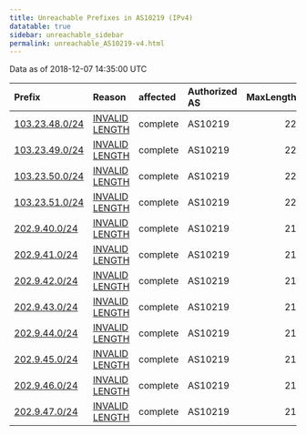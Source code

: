 ```yaml
---
title: Unreachable Prefixes in AS10219 (IPv4)
datatable: true
sidebar: unreachable_sidebar
permalink: unreachable_AS10219-v4.html
---
```


Data as of 2018-12-07 14:35:00 UTC


<div class="datatable-begin"></div>

| Prefix                                                 | Reason                                                                                                   | affected   | Authorized AS   |   MaxLength | Anchor                                       |   unreachable /24s |
|:-------------------------------------------------------|:---------------------------------------------------------------------------------------------------------|:-----------|:----------------|------------:|:---------------------------------------------|-------------------:|
| [103.23.48.0/24](https://stat.ripe.net/103.23.48.0/24) | [INVALID LENGTH](https://rpki-validator.ripe.net/announcement-preview?asn=AS10219&prefix=103.23.48.0/24) | complete   | AS10219         |          22 | [APNIC](unreachable_APNIC_RPKI_Root-v4.html) |                  1 |
| [103.23.49.0/24](https://stat.ripe.net/103.23.49.0/24) | [INVALID LENGTH](https://rpki-validator.ripe.net/announcement-preview?asn=AS10219&prefix=103.23.49.0/24) | complete   | AS10219         |          22 | [APNIC](unreachable_APNIC_RPKI_Root-v4.html) |                  1 |
| [103.23.50.0/24](https://stat.ripe.net/103.23.50.0/24) | [INVALID LENGTH](https://rpki-validator.ripe.net/announcement-preview?asn=AS10219&prefix=103.23.50.0/24) | complete   | AS10219         |          22 | [APNIC](unreachable_APNIC_RPKI_Root-v4.html) |                  1 |
| [103.23.51.0/24](https://stat.ripe.net/103.23.51.0/24) | [INVALID LENGTH](https://rpki-validator.ripe.net/announcement-preview?asn=AS10219&prefix=103.23.51.0/24) | complete   | AS10219         |          22 | [APNIC](unreachable_APNIC_RPKI_Root-v4.html) |                  1 |
| [202.9.40.0/24](https://stat.ripe.net/202.9.40.0/24)   | [INVALID LENGTH](https://rpki-validator.ripe.net/announcement-preview?asn=AS10219&prefix=202.9.40.0/24)  | complete   | AS10219         |          21 | [APNIC](unreachable_APNIC_RPKI_Root-v4.html) |                  1 |
| [202.9.41.0/24](https://stat.ripe.net/202.9.41.0/24)   | [INVALID LENGTH](https://rpki-validator.ripe.net/announcement-preview?asn=AS10219&prefix=202.9.41.0/24)  | complete   | AS10219         |          21 | [APNIC](unreachable_APNIC_RPKI_Root-v4.html) |                  1 |
| [202.9.42.0/24](https://stat.ripe.net/202.9.42.0/24)   | [INVALID LENGTH](https://rpki-validator.ripe.net/announcement-preview?asn=AS10219&prefix=202.9.42.0/24)  | complete   | AS10219         |          21 | [APNIC](unreachable_APNIC_RPKI_Root-v4.html) |                  1 |
| [202.9.43.0/24](https://stat.ripe.net/202.9.43.0/24)   | [INVALID LENGTH](https://rpki-validator.ripe.net/announcement-preview?asn=AS10219&prefix=202.9.43.0/24)  | complete   | AS10219         |          21 | [APNIC](unreachable_APNIC_RPKI_Root-v4.html) |                  1 |
| [202.9.44.0/24](https://stat.ripe.net/202.9.44.0/24)   | [INVALID LENGTH](https://rpki-validator.ripe.net/announcement-preview?asn=AS10219&prefix=202.9.44.0/24)  | complete   | AS10219         |          21 | [APNIC](unreachable_APNIC_RPKI_Root-v4.html) |                  1 |
| [202.9.45.0/24](https://stat.ripe.net/202.9.45.0/24)   | [INVALID LENGTH](https://rpki-validator.ripe.net/announcement-preview?asn=AS10219&prefix=202.9.45.0/24)  | complete   | AS10219         |          21 | [APNIC](unreachable_APNIC_RPKI_Root-v4.html) |                  1 |
| [202.9.46.0/24](https://stat.ripe.net/202.9.46.0/24)   | [INVALID LENGTH](https://rpki-validator.ripe.net/announcement-preview?asn=AS10219&prefix=202.9.46.0/24)  | complete   | AS10219         |          21 | [APNIC](unreachable_APNIC_RPKI_Root-v4.html) |                  1 |
| [202.9.47.0/24](https://stat.ripe.net/202.9.47.0/24)   | [INVALID LENGTH](https://rpki-validator.ripe.net/announcement-preview?asn=AS10219&prefix=202.9.47.0/24)  | complete   | AS10219         |          21 | [APNIC](unreachable_APNIC_RPKI_Root-v4.html) |                  1 |

<div class="datatable-end"></div>